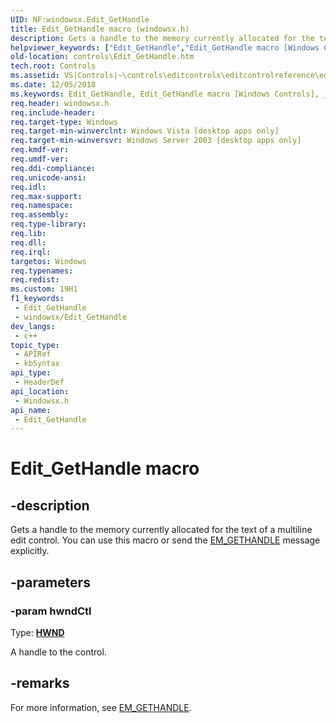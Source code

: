 ```yaml
---
UID: NF:windowsx.Edit_GetHandle
title: Edit_GetHandle macro (windowsx.h)
description: Gets a handle to the memory currently allocated for the text of a multiline edit control. You can use this macro or send the EM_GETHANDLE message explicitly.
helpviewer_keywords: ["Edit_GetHandle","Edit_GetHandle macro [Windows Controls]","_win32_Edit_GetHandle","_win32_Edit_GetHandle_cpp","controls.Edit_GetHandle","controls._win32_Edit_GetHandle","windowsx/Edit_GetHandle"]
old-location: controls\Edit_GetHandle.htm
tech.root: Controls
ms.assetid: VS|Controls|~\controls\editcontrols\editcontrolreference\editcontrolmacros\edit_gethandle.htm
ms.date: 12/05/2018
ms.keywords: Edit_GetHandle, Edit_GetHandle macro [Windows Controls], _win32_Edit_GetHandle, _win32_Edit_GetHandle_cpp, controls.Edit_GetHandle, controls._win32_Edit_GetHandle, windowsx/Edit_GetHandle
req.header: windowsx.h
req.include-header: 
req.target-type: Windows
req.target-min-winverclnt: Windows Vista [desktop apps only]
req.target-min-winversvr: Windows Server 2003 [desktop apps only]
req.kmdf-ver: 
req.umdf-ver: 
req.ddi-compliance: 
req.unicode-ansi: 
req.idl: 
req.max-support: 
req.namespace: 
req.assembly: 
req.type-library: 
req.lib: 
req.dll: 
req.irql: 
targetos: Windows
req.typenames: 
req.redist: 
ms.custom: 19H1
f1_keywords:
 - Edit_GetHandle
 - windowsx/Edit_GetHandle
dev_langs:
 - c++
topic_type:
 - APIRef
 - kbSyntax
api_type:
 - HeaderDef
api_location:
 - Windowsx.h
api_name:
 - Edit_GetHandle
---
```


# Edit_GetHandle macro


## -description

Gets a handle to the memory currently allocated for the text of a multiline edit control. You can use this macro or send the <a href="/windows/desktop/Controls/em-gethandle">EM_GETHANDLE</a> message explicitly.

## -parameters

### -param hwndCtl

Type: <b><a href="/windows/desktop/WinProg/windows-data-types">HWND</a></b>

A handle to the control.

## -remarks

For more information, see <a href="/windows/desktop/Controls/em-gethandle">EM_GETHANDLE</a>.
